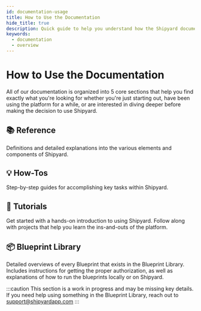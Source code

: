 ```yaml
---
id: documentation-usage
title: How to Use the Documentation
hide_title: true
description: Quick guide to help you understand how the Shipyard documentation is laid out.
keywords:
  - documentation
  - overview
---
```


# How to Use the Documentation

All of our documentation is organized into 5 core sections that help you find exactly what you're looking for whether you're just starting out, have been using the platform for a while, or are interested in diving deeper before making the decision to use Shipyard.

## 📚 Reference

Definitions and detailed explanations into the various elements and components of Shipyard.

## 💡 How-Tos

Step-by-step guides for accomplishing key tasks within Shipyard.

## 🚀 Tutorials

Get started with a hands-on introduction to using Shipyard. Follow along with projects that help you learn the ins-and-outs of the platform.

## 📦 Blueprint Library

Detailed overviews of every Blueprint that exists in the Blueprint Library. Includes instructions for getting the proper authorization, as well as explanations of how to run the blueprints locally or on Shipyard.

:::caution
This section is a work in progress and may be missing key details. If you need help using something in the Blueprint Library, reach out to support@shipyardapp.com
:::
